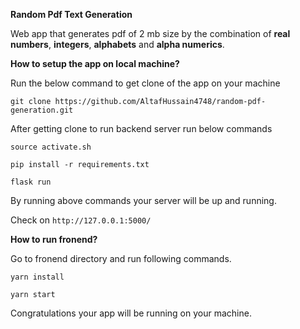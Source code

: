 
**Random Pdf Text Generation**

Web app that generates pdf of 2 mb size by the combination of **real numbers**, **integers**, **alphabets** and **alpha numerics**.

**How to setup the app on local machine?**

Run the below command to get clone of the app on your machine

`git clone https://github.com/AltafHussain4748/random-pdf-generation.git`

After getting clone to run backend server run below commands

`source activate.sh`

`pip install -r requirements.txt`

`flask run`

By running above commands your server will be up and running.

Check on `http://127.0.0.1:5000/`

**How to run fronend?**

Go to fronend directory and run following commands.

`yarn install`

`yarn start`

Congratulations your app will be running on your machine.


